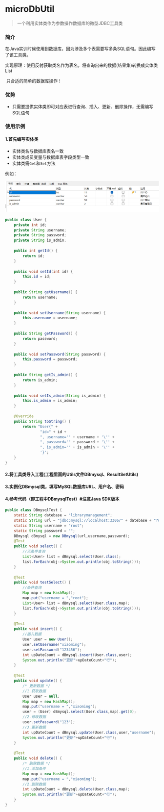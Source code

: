 # microDbUtil

>一个利用实体类作为参数操作数据库的微型JDBC工具类

### 简介

​		在Java实训时候使用到数据库，因为涉及多个表需要写多条SQL语句。因此编写了该工具类。

​		实现原理：使用反射获取类名作为表名，将查询出来的数据(结果集)转换成实体类List

​		只合适的简单的数据库操作！

### 优势

- 只需要提供实体类即可对应表进行查询、插入、更新、删除操作，无需编写SQL语句

### 使用示例

#### 1.首先编写实体类

- 实体类名与数据库表名一致
- 实体类成员变量与数据库表字段类型一致
- 实体类需`Get`和`Set`方法

例如：

![表结构](./img/img1.jpg)

```java
public class User {
    private int id;
    private String username;
    private String password;
    private String is_admin;

    public int getId() {
        return id;
    }

    public void setId(int id) {
        this.id = id;
    }

    public String getUsername() {
        return username;
    }

    public void setUsername(String username) {
        this.username = username;
    }

    public String getPassword() {
        return password;
    }

    public void setPassword(String password) {
        this.password = password;
    }

    public String getIs_admin() {
        return is_admin;
    }

    public void setIs_admin(String is_admin) {
        this.is_admin = is_admin;
    }

    @Override
    public String toString() {
        return "User{" +
                "id=" + id +
                ", username='" + username + '\'' +
                ", password='" + password + '\'' +
                ", is_admin='" + is_admin + '\'' +
                '}';
    }
}
```

#### 2.将工具类导入工程(工程里面的Utils文件DBmysql、ResultSetUtils)

#### 3.实例化DBmysql类，填写MySQL数据库URL、用户名、密码

#### 4.参考代码（即工程中DBmysqlTest）#注意Java SDK版本

```JAVA
public class DBmysqlTest {
    static String datebase = "librarymanagement";
    static String url = "jdbc:mysql://localhost:3306/" + datebase + "?useUnicode=true&characterEncoding=utf-8";
    static String username = "root";
    static String password = "";
    DBmysql dBmysql = new DBmysql(url,username,password);
    @Test
    public void select() {
        //无条件查询
        List<User> list = dBmysql.select(User.class);
        list.forEach(obj->System.out.println(obj.toString()));
    }

    @Test
    public void testSelect() {
        //条件查询
        Map map = new HashMap();
        map.put("username = ","root");
        List<User> list = dBmysql.select(User.class,map);
        list.forEach(obj->System.out.println(obj.toString()));
    }

    @Test
    public void insert() {
        //插入数据
        User user = new User();
        user.setUsername("xiaoming");
        user.setPassword("123456");
        int upDateCount = dBmysql.insert(User.class,user);
        System.out.println("更新"+upDateCount+"行");
    }

    @Test
    public void update() {
        /* 更新数据 */
        //1.获取数据
        User user = null;
        Map map = new HashMap();
        map.put("username = ","xiaoming");
        user = (User) dBmysql.select(User.class,map).get(0);
        //2.修改数据
        user.setPassword("123");
        //3.更新数据
        int upDateCount = dBmysql.update(User.class,user,"username");
        System.out.println("更新"+upDateCount+"行");
    }

    @Test
    public void delete() {
        /* 删除数据 */
        //1.添加条件
        Map map = new HashMap();
        map.put("username = ","xiaoming");
        //2.删除数据
        int upDateCount = dBmysql.delete(User.class,map);
        System.out.println("更新"+upDateCount+"行");
    }
}
```



